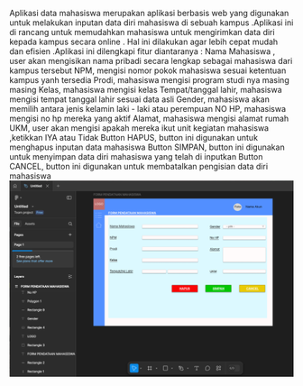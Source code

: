 Aplikasi data mahasiswa merupakan aplikasi berbasis web yang digunakan untuk melakukan inputan data diri mahasiswa di sebuah kampus .Aplikasi ini di rancang untuk memudahkan mahasiswa untuk mengirimkan data diri kepada kampus secara online . Hal ini dilakukan agar lebih cepat mudah dan efisien .Aplikasi ini dilengkapi fitur diantaranya :
Nama Mahasiswa , user akan mengisikan nama pribadi secara lengkap sebagai mahasiswa dari kampus tersebut
NPM, mengisi nomor pokok mahasiswa sesuai ketentuan kampus yanh tersedia 
Prodi, mahasiswa mengisi program studi nya masing masing 
Kelas, mahasiswa mengisi kelas 
Tempat/tanggal lahir, mahasiswa mengisi tempat tanggal lahir sesuai data asli 
Gender, mahasiswa akan memilih antara jenis kelamin laki - laki atau perempuan 
NO HP, mahasiswa mengisi no hp mereka yang aktif 
Alamat, mahasiswa mengisi alamat rumah 
UKM, user akan mengisi apakah mereka ikut unit kegiatan mahasiswa ,ketikkan IYA atau Tidak
Button HAPUS, button ini digunakan untuk menghapus inputan data mahasiswa 
Button SIMPAN, button ini digunakan untuk menyimpan data diri mahasiswa yang telah di inputkan 
Button CANCEL, button ini digunakan untuk membatalkan pengisian data diri mahasiswa 
![image alt](https://github.com/dynu30/pemrograman-visual-aplikasi-data-mahasiswa/blob/f85764a7973f57acc670bffb7e4f71bf5aac1852/Screenshot%202025-04-14%20073519.png)
